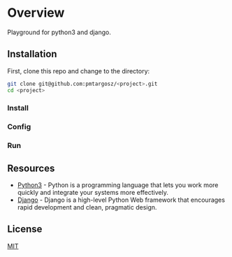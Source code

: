 # Overview

Playground for python3 and django.

## Installation

First, clone this repo and change to the directory:

```bash
git clone git@github.com:pmtargosz/<project>.git
cd <project>
```

### Install

### Config

### Run

## Resources

- [Python3](https://www.python.org/download/releases/3.0/) - Python is a programming language that lets you work more quickly and integrate your systems more effectively.
- [Django](https://www.djangoproject.com/) - Django is a high-level Python Web framework that encourages rapid development and clean, pragmatic design.

## License

[MIT](https://opensource.org/licenses/MIT)
